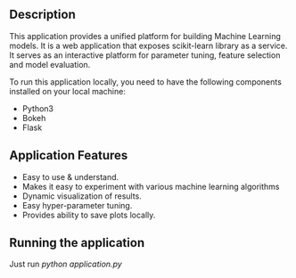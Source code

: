 <h2> Description </h2>

This application provides a unified platform for building Machine Learning models. It is a web application that exposes scikit-learn library as a service. It serves as an interactive platform for parameter tuning, feature selection and model evaluation.

To run this application locally, you need to have the following components installed on your local machine:
<ul>
  <li>Python3</li>
  <li>Bokeh</li>
  <li>Flask</li>
</ul>

<h2>Application Features</h1>

<ul>
  <li>Easy to use & understand.
</li>
  <li>Makes it easy to experiment with various machine learning algorithms
</li>
  <li>Dynamic visualization of results.
</li>
  <li>Easy hyper-parameter tuning.
  </li>
  <li>Provides ability to save plots locally.
  </li>
  
</ul>



<h2>Running the application</h2>

Just run <i>python application.py</i>
